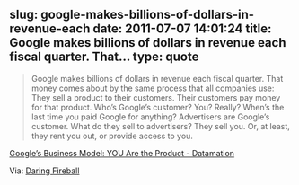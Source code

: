 slug: google-makes-billions-of-dollars-in-revenue-each
date: 2011-07-07 14:01:24
title: Google makes billions of dollars in revenue each fiscal quarter. That...
type: quote
---

> Google makes billions of dollars in revenue each fiscal quarter. That money comes about by the same process that all companies use: They sell a product to their customers. Their customers pay money for that product. Who’s Google’s customer? You? Really? When’s the last time you paid Google for anything? Advertisers are Google’s customer. What do they sell to advertisers? They sell you. Or, at least, they rent you out, or provide access to you.

[Google’s Business Model: YOU Are the Product - Datamation](http://itmanagement.earthweb.com/columns/executive_tech/article.php/3801006/Googles-Business-Model-YOU-Are-the-Product.htm)

 Via: [Daring Fireball](http://daringfireball.net/linked/2011/07/06/elgan-google-product)
